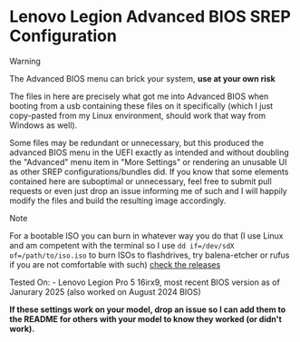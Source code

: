 # Lenovo Legion Advanced BIOS SREP Configuration

> [!WARNING]
> The Advanced BIOS menu can brick your system, **use at your own risk**

The files in here are precisely what got me into Advanced BIOS when booting from a usb containing
these files on it specifically (which I just copy-pasted from my Linux environment, should work that
way from Windows as well).

Some files may be redundant or unnecessary, but this produced the advanced BIOS menu in the UEFI
exactly as intended and without doubling the "Advanced" menu item in "More Settings" or rendering an
unusable UI as other SREP configurations/bundles did. If you know that some elements contained here
are suboptimal or unnecessary, feel free to submit pull requests or even just drop an issue
informing me of such and I will happily modify the files and build the resulting image accordingly.

> [!NOTE]
> For a bootable ISO you can burn in whatever way you do that (I use Linux and am competent with the terminal so I use `dd if=/dev/sdX of=/path/to/iso.iso` to burn ISOs to flashdrives, try balena-etcher or rufus if you are not comfortable with such) [check the releases](https://github.com/Thomashighbaugh/Lenovo-Legion-Advanced-Bios/releases/tag/v0.0.1)

Tested On: - Lenovo Legion Pro 5 16irx9, most recent BIOS version as of Janurary 2025 (also worked on August 2024 BIOS) 

**If these settings work on your model, drop an issue so I can add them to the README for others with your model to know they worked (or didn't work).**
